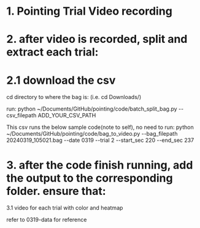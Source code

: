 # 1. Pointing Trial Video recording

# 2. after video is recorded, split and extract each trial:

# 2.1 download the csv
cd directory to where the bag is: (i.e. cd Downloads/)

run: 
python ~/Documents/GitHub/pointing/code/batch_split_bag.py --csv_filepath ADD_YOUR_CSV_PATH


This csv runs the below sample code(note to self), no need to run:
python ~/Documents/GitHub/pointing/code/bag_to_video.py --bag_filepath 20240319_105021.bag --date 0319 --trial 2 --start_sec 220 --end_sec 237

# 3. after the code finish running, add the output to the corresponding folder. ensure that: 
3.1 video for each trial with color and heatmap

refer to 0319-data for reference 



